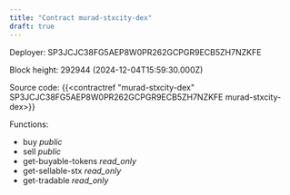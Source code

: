 ```yaml
---
title: "Contract murad-stxcity-dex"
draft: true
---
```

Deployer: SP3JCJC38FG5AEP8W0PR262GCPGR9ECB5ZH7NZKFE


 



Block height: 292944 (2024-12-04T15:59:30.000Z)

Source code: {{<contractref "murad-stxcity-dex" SP3JCJC38FG5AEP8W0PR262GCPGR9ECB5ZH7NZKFE murad-stxcity-dex>}}

Functions:

* buy _public_
* sell _public_
* get-buyable-tokens _read_only_
* get-sellable-stx _read_only_
* get-tradable _read_only_
